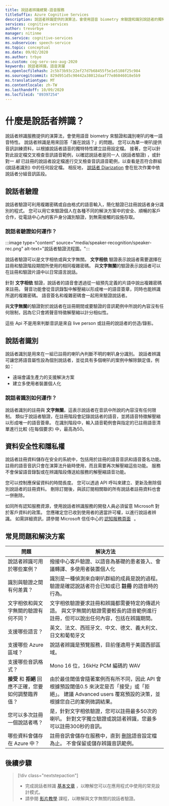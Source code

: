 ```yaml
---
title: 說話者辨識總覽-語音服務
titleSuffix: Azure Cognitive Services
description: 說話者辨識提供的演算法，會使用語音 biometry 來驗證和識別說話者的獨特語音特性。 說話者辨識是用來回答「誰在說話？」的問題。 本文概述說話者辨識服務的優點和功能。
services: cognitive-services
author: trevorbye
manager: nitinme
ms.service: cognitive-services
ms.subservice: speech-service
ms.topic: conceptual
ms.date: 09/02/2020
ms.author: trbye
ms.custom: cog-serv-seo-aug-2020
keywords: 說話者辨識，語音測量
ms.openlocfilehash: 2c5b73b93c22ef27d7b68455f5e1e5108f25c984
ms.sourcegitcommit: 829d951d5c90442a38012daaf77e86046018e5b9
ms.translationtype: MT
ms.contentlocale: zh-TW
ms.lasthandoff: 10/09/2020
ms.locfileid: "89397254"
---
```

# <a name="what-is-speaker-recognition"></a>什麼是說話者辨識？

說話者辨識服務提供的演算法，會使用語音 biometry 來驗證和識別喇叭的唯一語音特性。 說話者辨識是用來回答「誰在說話？」的問題。 您可以為單一喇叭提供音訊訓練資料，以根據說話者語音的獨特特性建立註冊設定檔。 接著，您可以針對此設定檔交叉檢查音訊語音範例，以確認說話者是同一人 (說話者驗證) ，或針對一 *組* 已註冊的說話者設定檔進行交叉檢查音訊語音範例，以查看是否符合群組 (說話者識別) 中的任何設定檔。 相反地， [說話者 Diarization](batch-transcription.md#speaker-separation-diarization) 會在批次作業中依說話者分組音訊區段。

## <a name="speaker-verification"></a>說話者驗證

說話者驗證可利用複雜密碼或自由格式的語音輸入，簡化驗證已註冊說話者身分識別的程式。 您可以用它來驗證個人在各種不同的解決方案中的安全、順暢的客戶合作，從電話中心內的客戶身分識別驗證，到無需接觸的設施存取。

### <a name="how-does-speaker-verification-work"></a>說話者驗證如何運作？

:::image type="content" source="media/speaker-recognition/speaker-rec.png" alt-text="說話者驗證流程圖。":::

說話者驗證可以是文字相依或與文字無關。 **文字相依** 驗證表示說話者需要選擇在註冊和驗證階段期間所使用的相同複雜密碼。 與**文字無關**的驗證表示說話者可以在註冊和驗證片語中以日常語言說話。

針對 **文字相依** 驗證，說話者的語音會透過從一組預先定義的片語中說出複雜密碼來註冊。 聲音功能會從音訊錄製中解壓縮以形成唯一的語音簽章，同時也能辨識所選的複雜密碼。 語音簽名和複雜密碼會一起用來驗證說話者。 

與**文字無關**的驗證對於說話者在註冊期間或要驗證的音訊範例中所說的內容沒有任何限制，因為它只會將聲音特徵解壓縮以計分相似性。 

這些 Api 不是用來判斷音訊是來自 live person 或註冊的說話者的仿造/錄影。 

## <a name="speaker-identification"></a>說話者識別

說話者識別是用來在一組已註冊的喇叭內判斷不明的喇叭身分識別。 說話者辨識可讓您將語音屬性設為個別說話者，並從具有多個喇叭的案例中解除鎖定值，例如：

* 遠端會議生產力的支援解決方案 
* 建立多使用者裝置個人化

### <a name="how-does-speaker-identification-work"></a>說話者識別如何運作？

說話者識別的註冊與 **文字無關**，這表示說話者在音訊中所說的內容沒有任何限制。 類似于說話者驗證，在註冊階段會記錄說話者的語音，並將語音特徵解壓縮以形成唯一的語音簽章。 在識別階段中，輸入語音範例會與指定的已註冊語音清單進行比較 (在每個要求) 中，最高為50。

## <a name="data-security-and-privacy"></a>資料安全性和隱私權

說話者註冊資料儲存在安全的系統中，包括用於註冊的語音音訊和語音簽名功能。 註冊的語音音訊只會在演算法升級時使用，而且需要再次解壓縮這些功能。 服務不會保留語音錄製或在辨識階段傳送給服務的解壓縮語音功能。 

您可以控制應保留資料的時間長度。 您可以透過 API 呼叫來建立、更新及刪除個別說話者的註冊資料。 刪除訂閱後，與該訂閱相關聯的所有說話者註冊資料也會一併刪除。 

如同所有認知服務資源，使用說話者辨識服務的開發人員必須留意 Microsoft 對於客戶資料的政策。 您應確定您已收到使用者的適當許可權，以進行說話者辨識。 如需詳細資訊，請參閱 Microsoft 信任中心的 [認知服務頁面](https://azure.microsoft.com/support/legal/cognitive-services-compliance-and-privacy/)   。 

## <a name="common-questions-and-solutions"></a>常見問題和解決方案

| 問題 | 解決方法 |
|---------|----------|
| 說話者辨識可用於哪些案例？ | 撥接中心客戶驗證、以語音為基礎的患者簽入、會議轉譯、多使用者裝置個人化|
| 識別與驗證之間有何差異？ | 識別是一種偵測來自喇叭群組的成員是說的過程。 驗證是確認說話者符合已知或已 **註冊** 的語音時的行為。|
| 文字相依和與文字無關的驗證有何不同？ | 文字相依驗證要求註冊和辨識都需要特定的傳遞片語。 與文字無關的驗證需要較長的語音範例進行註冊，但可以說出任何內容，包括在辨識期間。|
| 支援哪些語言？ | 英文、法文、西班牙文、中文、德文、義大利文、日文和葡萄牙文 |
| 支援哪些 Azure 區域？ | 說話者辨識是預覽服務，目前僅適用于美國西部區域。|
| 支援哪些音訊格式？ | Mono 16 位，16kHz PCM 編碼的 WAV |
| **接受** 和 **拒絕** 回應不正確，您要如何調整臨界值？ | 由於最佳閾值會隨著案例而有所不同，因此 API 會根據預設閾值0.5 來決定是否「接受」或「拒絕」。 建議 Advanced users 覆寫預設的決策，並根據您自己的案例微調結果。 |
| 您可以多次註冊一個說話者嗎？ | 是，針對文字相依驗證，您可以註冊最多50次的喇叭。 針對文字獨立驗證或說話者辨識，您最多可以註冊300秒的音訊。 |
| 哪些資料會儲存在 Azure 中？ | 註冊音訊會儲存在服務中，直到 [刪除](speaker-recognition-basics.md#deleting-voice-profile-enrollments)語音設定檔為止。 不會保留或儲存辨識音訊範例。 |

## <a name="next-steps"></a>後續步驟

> [!div class="nextstepaction"]
> * 完成說話者辨識 [基本文章](speaker-recognition-basics.md) ，以瞭解您可以在應用程式中使用的常見設計模式。
> * 請參閱 [影片教學](https://azure.microsoft.com/resources/videos/speaker-recognition-text-independent-verification-developer-tutorial/) 課程，以瞭解與文字無關的說話者驗證。
